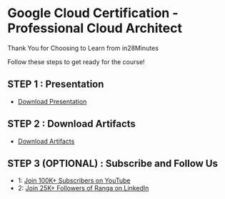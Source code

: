 # Google Cloud Certification - Professional Cloud Architect

Thank You for Choosing to Learn from in28Minutes

Follow these steps to get ready for the course!

## STEP 1 : Presentation

- [Download Presentation](https://github.com/in28minutes/course-material/raw/main/12-google-certified-professional-cloud-architect/CoursePresentation-GoogleCloudProfessionalCloudArchitect.pdf)

## STEP 2 : Download Artifacts

- [Download Artifacts](https://github.com/in28minutes/course-material/raw/main/12-google-certified-professional-cloud-architect/downloads.zip)

## STEP 3 (OPTIONAL) : Subscribe and Follow Us

- 1: [Join 100K+ Subscribers on YouTube](http://youtube.com/user/rithustutorials?sub_confirmation=1)
- 2: [Join 25K+ Followers of Ranga on LinkedIn](https://www.linkedin.com/posts/rangakaranam_thank-you-keep-learning-every-day-our-activity-6687560624949485569-1Wic)

